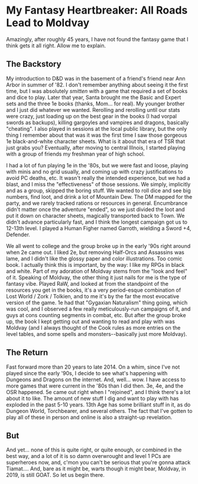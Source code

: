 # My Fantasy Heartbreaker: All Roads Lead to Moldvay

Amazingly, after roughly 45 years, I have not found the fantasy game that I think gets it all right.  Allow me to explain.

## The Backstory

My introduction to D&D was in the basement of a friend's friend near Ann Arbor in summer of '82.  I don't remember anything about seeing it the first time, but I was absolutely _smitten_ with a game that required a set of books and dice to play.  Later that year, Santa brought me the Basic and Expert sets and the  three 1e books (thanks, Mom... for real).  My younger brother and I just did whatever we wanted.  Rerolling and rerolling until our stats were crazy, just loading up on the best gear in the books (I had vorpal swords as backups), killing gargoyles and vampires and dragons, basically "cheating".  I also played in sessions at the local public library, but the only thing I remember about that was it was the first time I saw those gorgeous 1e black-and-white character sheets.  What is it about that era of TSR that just grabs you?  Eventually, after moving to central Illnois, I started playing with a group of friends my freshman year of high school.

I had a lot of fun playing 1e in the '80s, but we were fast and loose, playing with minis and no grid usually, and coming up with crazy justifications to avoid PC deaths, etc.  It wasn't really the intended experience, but we had a blast, and I miss the "effectiveness" of those sessions.  We simply, implicitly and as a group, skipped the boring stuff.  We wanted to roll dice and see big numbers, find loot, and drink a lot of Mountain Dew.  The DM mapped for the party, and we rarely tracked rations or resources in general.  Encumbrance didn't matter once the adventure "ended", so we just divided the loot and put it down on character sheets, magically transported back to Town.  We didn't advance particularly fast, and I think the longest campaign got us to 12-13th level.  I played a Human Figher named Garroth, wielding a Sword +4, Defender.

We all went to college and the group broke up in the early '90s right around when 2e came out.  I liked 2e, but removing Half-Orcs and Assassins was lame, and I didn't like the glossy paper and color illustrations.  Too comic book.  I actually think this is important, by the way: I like my RPGs in black and white.  Part of my adoration of Moldvay stems from the "look and feel" of it.  Speaking of Moldvay, the other thing it just nails for me is the type of fantasy vibe.  Played RaW, and looked at from the standpoint of the resources you get in the books, it's a very period-esque combination of Lost World / Zork / Tolkien, and to me it's by the far the most evocative version of the game.  1e had that "Gygaxian Naturalism" thing going, which was cool, and I observed a few really meticulously-run campaigns of it, and guys at cons counting segments in combat, etc.  But after the group broke up, the book I kept getting out and wanting to read and play with was Moldvay (and I always thought of the Cook rules as more entries on the level tables, and some spells and monsters--basically just more Moldvay).

## The Return

Fast forward more than 20 years to late 2014.  On a whim, since I've not played since the early '90s, I decide to see what's happening with Dungeons and Dragons on the internet.  And, well... wow.  I have access to more games that were current in the '80s than I did then.  3e, 4e, and the OSR happened.  5e came out right when I "rejoined", and I think there's a lot about it to like.  The amount of new stuff I dig and want to play with has exploded in the past 5-10 years.  13th Age has some brilliant stuff in it, as do Dungeon World, Torchbearer, and several others.  The fact that I've gotten to play all of these in person and online is also a straight-up revelation.

## But

And yet... none of this is quite right, or quite enough, or combined in the best way, and a lot of it is so damn overwrought and level 1 PCs are superheroes now, and, c'mon you can't be serious that you're gonna attack Tiamat....
And, bare as it might be, warts though it might bear, Moldvay, in 2019, is still GOAT.  So let us begin there.